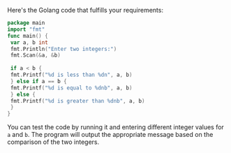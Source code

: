 Here's the Golang code that fulfills your requirements:
```go
package main
import "fmt"
func main() {
 var a, b int
 fmt.Println("Enter two integers:")
 fmt.Scan(&a, &b)
 
 if a < b {
 fmt.Printf("%d is less than %dn", a, b)
 } else if a == b {
 fmt.Printf("%d is equal to %dnb", a, b)
 } else {
 fmt.Printf("%d is greater than %dnb", a, b)
 }
}
```
You can test the code by running it and entering different integer values for `a` and `b`. The program will output the appropriate message based on the comparison of the two integers.


